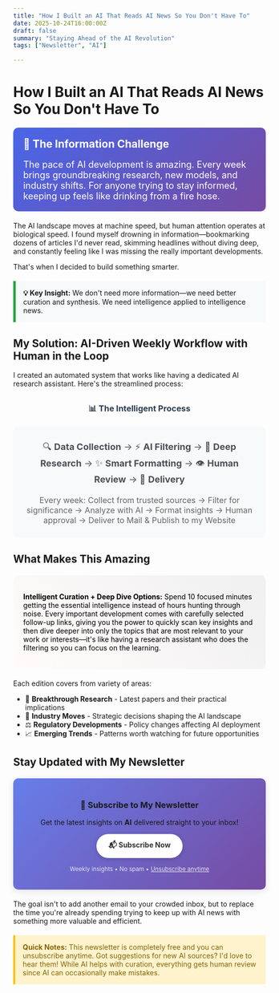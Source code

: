 ```yaml
---
title: "How I Built an AI That Reads AI News So You Don't Have To"
date: 2025-10-24T16:00:00Z
draft: false
summary: "Staying Ahead of the AI Revolution"
tags: ["Newsletter", "AI"]

---
```


# How I Built an AI That Reads AI News So You Don't Have To

<div style="background: linear-gradient(135deg,rgb(73, 102, 232) 0%, #764ba2 100%); color: white; padding: 20px; border-radius: 10px; margin: 20px 0;">
<h2 style="margin-top: 0; color: white;">📡 The Information Challenge</h2>
<p style="font-size: 18px; margin-bottom: 0;">The pace of AI development is amazing. Every week brings groundbreaking research, new models, and industry shifts. For anyone trying to stay informed, keeping up feels like drinking from a fire hose.</p>
</div>

The AI landscape moves at machine speed, but human attention operates at biological speed. I found myself drowning in information—bookmarking dozens of articles I'd never read, skimming headlines without diving deep, and constantly feeling like I was missing the really important developments.

That's when I decided to build something smarter.


<div style="background-color: #f8f9fa; border-left: 5px solid #28a745; padding: 15px; margin: 20px 0;">
<strong>💡 Key Insight:</strong> We don't need more information—we need better curation and synthesis. We need intelligence applied to intelligence news.
</div>

## My Solution: AI-Driven Weekly Workflow with Human in the Loop

I created an automated system that works like having a dedicated AI research assistant. Here's the streamlined process:

<div style="text-align: center; margin: 30px 0;">
<h3 style="color: #2c3e50; margin-bottom: 20px;">📊 The Intelligent Process</h3>

<div style="background-color: #f8f9fa; padding: 25px; border-radius: 10px; max-width: 700px; margin: 0 auto;">
<p style="font-size: 18px; color: #495057; margin: 0; line-height: 1.8;">
🔍 <strong>Data Collection</strong> → ⚡ <strong>AI Filtering</strong> → 🧠 <strong>Deep Research</strong> → ✨ <strong>Smart Formatting</strong> → 👁️ <strong>Human Review</strong> → 📧 <strong>Delivery</strong>
</p>
<p style="margin: 15px 0 0 0; color: #666; font-size: 16px;">
Every week: Collect from trusted sources → Filter for significance → Analyze with AI → Format insights → Human approval → Deliver to Mail & Publish to my Website
</p>
</div>

</div>

## What Makes This Amazing

<div style="background: linear-gradient(45deg,rgb(255, 251, 251),rgb(240, 240, 240)); color: black; padding: 20px; border-radius: 10px; margin: 20px 0;">

<strong> Intelligent Curation + Deep Dive Options:</strong> Spend 10 focused minutes getting the essential intelligence instead of hours hunting through noise. Every important development comes with carefully selected follow-up links, giving you the power to quickly scan key insights and then dive deeper into only the topics that are most relevant to your work or interests—it's like having a research assistant who does the filtering so you can focus on the learning.
</ul>
</div>

Each edition covers from variety of areas:

- 🔬 **Breakthrough Research** - Latest papers and their practical implications
- 🏢 **Industry Moves** - Strategic decisions shaping the AI landscape  
- ⚖️ **Regulatory Developments** - Policy changes affecting AI deployment
- 📈 **Emerging Trends** - Patterns worth watching for future opportunities

## Stay Updated with My Newsletter

<div style="background: linear-gradient(135deg, #667eea 0%, #764ba2 100%); padding: 20px; border-radius: 10px; text-align: center; margin: 20px 0; box-shadow: 0 4px 15px rgba(0,0,0,0.1);">

### 🚀 **Subscribe to My Newsletter**

Get the latest insights on **AI** delivered straight to your inbox!

<div style="margin: 15px 0;">
<a href="https://automation.serverpit.com/form/7699d6e8-2c90-4840-a3b6-cd69feec63e0" 
   target="_blank" 
   rel="noopener noreferrer"
   style="display: inline-block; background: #fff; color: #333; padding: 12px 24px; border-radius: 25px; text-decoration: none; font-weight: bold; box-shadow: 0 2px 10px rgba(0,0,0,0.2); transition: all 0.3s ease;">
   📬 Subscribe Now
</a>
</div>

<small style="color: #f0f0f0; opacity: 0.9;">Weekly insights • No spam • <a href="https://automation.serverpit.com/form/50551d61-175e-40bd-af86-78c8fd53bdcb" target="_blank" rel="noopener noreferrer" style="color: #f0f0f0; text-decoration: underline;">Unsubscribe anytime</a></small>

</div>


The goal isn't to add another email to your crowded inbox, but to replace the time you're already spending trying to keep up with AI news with something more valuable and efficient.

<div style="background-color: #fff3cd; border-left: 4px solid #ffc107; padding: 15px; margin: 20px 0;">
<p style="margin: 0; color: #856404;">
<strong>Quick Notes:</strong> This newsletter is completely free and you can unsubscribe anytime. Got suggestions for new AI sources? I'd love to hear them! While AI helps with curation, everything gets human review since AI can occasionally make mistakes.
</p>
</div>
